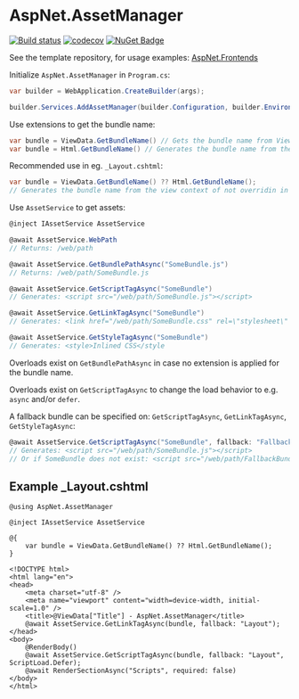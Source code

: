 # AspNet.AssetManager
[![Build status](https://ci.appveyor.com/api/projects/status/u369u4wt45hsw53f?svg=true)](https://ci.appveyor.com/project/Baune8D/aspnet-assetmanager)
[![codecov](https://codecov.io/gh/Baune8D/AspNet.AssetManager/branch/main/graph/badge.svg?token=M4KiXgJBnw)](https://codecov.io/gh/Baune8D/AspNet.AssetManager)
[![NuGet Badge](https://buildstats.info/nuget/AspNet.AssetManager)](https://www.nuget.org/packages/AspNet.AssetManager)

See the template repository, for usage examples: [AspNet.Frontends](https://github.com/Baune8D/AspNet.Frontends)

Initialize `AspNet.AssetManager` in `Program.cs`:
```csharp
var builder = WebApplication.CreateBuilder(args);

builder.Services.AddAssetManager(builder.Configuration, builder.Environment);
```

Use extensions to get the bundle name:
```csharp
var bundle = ViewData.GetBundleName() // Gets the bundle name from ViewData["Bundle"]
var bundle = Html.GetBundleName() // Generates the bundle name from the view context
```

Recommended use in eg. `_Layout.cshtml`:
```csharp
var bundle = ViewData.GetBundleName() ?? Html.GetBundleName();
// Generates the bundle name from the view context of not overridin in ViewData["Bundle"]
```

Use `AssetService` to get assets:
```csharp
@inject IAssetService AssetService

@await AssetService.WebPath
// Returns: /web/path

@await AssetService.GetBundlePathAsync("SomeBundle.js")
// Returns: /web/path/SomeBundle.js

@await AssetService.GetScriptTagAsync("SomeBundle")
// Generates: <script src="/web/path/SomeBundle.js"></script>

@await AssetService.GetLinkTagAsync("SomeBundle")
// Generates: <link href="/web/path/SomeBundle.css" rel=\"stylesheet\" />

@await AssetService.GetStyleTagAsync("SomeBundle")
// Generates: <style>Inlined CSS</style
```
Overloads exist on `GetBundlePathAsync` in case no extension is applied for the bundle name.

Overloads exist on `GetScriptTagAsync` to change the load behavior to e.g. `async` and/or `defer`.

A fallback bundle can be specified on: `GetScriptTagAsync`, `GetLinkTagAsync`, `GetStyleTagAsync`:
```csharp
@await AssetService.GetScriptTagAsync("SomeBundle", fallback: "FallbackBundle")
// Generates: <script src="/web/path/SomeBundle.js"></script>
// Or if SomeBundle does not exist: <script src="/web/path/FallbackBundle.js"></script>
```

## Example _Layout.cshtml

```razor
@using AspNet.AssetManager

@inject IAssetService AssetService

@{
    var bundle = ViewData.GetBundleName() ?? Html.GetBundleName();
}

<!DOCTYPE html>
<html lang="en">
<head>
    <meta charset="utf-8" />
    <meta name="viewport" content="width=device-width, initial-scale=1.0" />
    <title>@ViewData["Title"] - AspNet.AssetManager</title>
    @await AssetService.GetLinkTagAsync(bundle, fallback: "Layout");
</head>
<body>
    @RenderBody()
    @await AssetService.GetScriptTagAsync(bundle, fallback: "Layout", ScriptLoad.Defer);
    @await RenderSectionAsync("Scripts", required: false)
</body>
</html>
```
